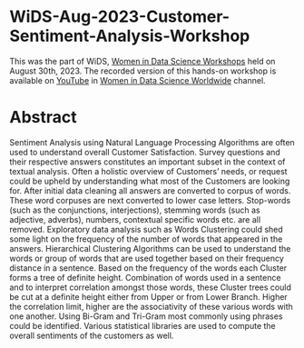 # WiDS-Aug-2023-Customer-Sentiment-Analysis-Workshop
This was the part of WiDS, [Women in Data Science Workshops](https://www.linkedin.com/posts/women-in-data-science-worldwide_august-30th-widsworkshops-activity-7100567697226158080-N6_x?utm_source=share&utm_medium=member_desktop) held on August 30th, 2023. The recorded version of this hands-on workshop is available on [YouTube](https://www.youtube.com/watch?v=wW__XkGTSTE&t=260s) in [Women in  Data Science Worldwide](https://www.youtube.com/@WomeninDataScience) channel.

# Abstract
Sentiment Analysis using Natural Language Processing Algorithms are often used to understand overall Customer Satisfaction. Survey questions and their respective answers constitutes an important subset in the context of textual analysis. Often a holistic overview of Customers’ needs, or request could be upheld by understanding what most of the Customers are looking for. After initial data cleaning all answers are converted to corpus of words. These word corpuses are next converted to lower case letters. Stop-words (such as the conjunctions, interjections), stemming words (such as adjective, adverbs), numbers, contextual specific words etc. are all removed. Exploratory data analysis such as Words Clustering could shed some light on the frequency of the number of words that appeared in the answers. Hierarchical Clustering Algorithms can be used to understand the words or group of words that are used together based on their frequency distance in a sentence. Based on the frequency of the words each Cluster forms a tree of definite height. Combination of words used in a sentence and to interpret correlation amongst those words, these Cluster trees could be cut at a definite height either from Upper or from Lower Branch. Higher the correlation limit, higher are the associativity of these various words with one another. Using Bi-Gram and Tri-Gram most commonly using phrases could be identified. Various statistical libraries are used to compute the overall sentiments of the customers as well.
